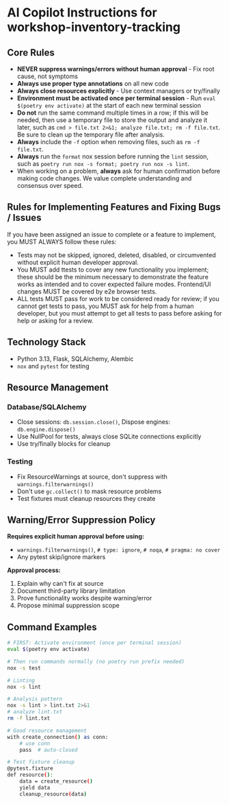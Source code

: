 # AI Copilot Instructions for workshop-inventory-tracking

## Core Rules

- **NEVER suppress warnings/errors without human approval** - Fix root cause, not symptoms
- **Always use proper type annotations** on all new code
- **Always close resources explicitly** - Use context managers or try/finally
- **Environment must be activated once per terminal session** - Run `eval $(poetry env activate)` at the start of each new terminal session
- **Do not** run the same command multiple times in a row; if this will be needed, then use a temporary file to store the output and analyze it later, such as `cmd > file.txt 2>&1; analyze file.txt; rm -f file.txt`. Be sure to clean up the temporary file after analysis.
- **Always** include the `-f` option when removing files, such as `rm -f file.txt`.
- **Always** run the `format` nox session before running the `lint` session, such as `poetry run nox -s format; poetry run nox -s lint`.
- When working on a problem, **always** ask for human confirmation before making code changes. We value complete understanding and consensus over speed.

## Rules for Implementing Features and Fixing Bugs / Issues

If you have been assigned an issue to complete or a feature to implement, you MUST ALWAYS follow these rules:

* Tests may not be skipped, ignored, deleted, disabled, or circumvented without explicit human developer approval.
* You MUST add ttests to cover any new functionality you implement; these should be the minimum necessary to demonstrate the feature works as intended and to cover expected failure modes. Frontend/UI changes MUST be covered by e2e browser tests.
* ALL tests MUST pass for work to be considered ready for review; if you cannot get tests to pass, you MUST ask for help from a human developer, but you must attempt to get all tests to pass before asking for help or asking for a review.


## Technology Stack

- Python 3.13, Flask, SQLAlchemy, Alembic
- `nox` and `pytest` for testing

## Resource Management
### Database/SQLAlchemy
- Close sessions: `db.session.close()`, Dispose engines: `db.engine.dispose()`
- Use NullPool for tests, always close SQLite connections explicitly
- Use try/finally blocks for cleanup

### Testing
- Fix ResourceWarnings at source, don't suppress with `warnings.filterwarnings()`
- Don't use `gc.collect()` to mask resource problems
- Test fixtures must cleanup resources they create

## Warning/Error Suppression Policy
**Requires explicit human approval before using:**
- `warnings.filterwarnings()`, `# type: ignore`, `# noqa`, `# pragma: no cover`
- Any pytest skip/ignore markers

**Approval process:**
1. Explain why can't fix at source
2. Document third-party library limitation
3. Prove functionality works despite warning/error
4. Propose minimal suppression scope

## Command Examples
```bash
# FIRST: Activate environment (once per terminal session)
eval $(poetry env activate)

# Then run commands normally (no poetry run prefix needed)
nox -s test

# Linting
nox -s lint

# Analysis pattern
nox -s lint > lint.txt 2>&1
# analyze lint.txt
rm -f lint.txt

# Good resource management
with create_connection() as conn:
    # use conn
    pass  # auto-closed

# Test fixture cleanup
@pytest.fixture
def resource():
    data = create_resource()
    yield data
    cleanup_resource(data)
```
